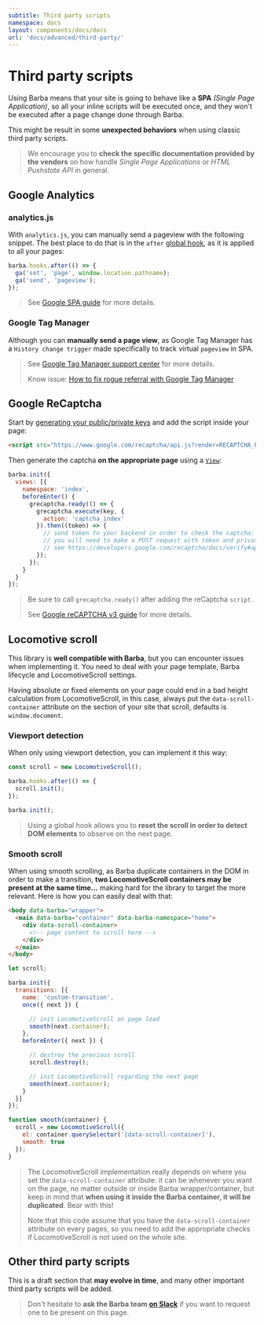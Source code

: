 ```yaml
---
subtitle: Third party scripts
namespace: docs
layout: components/docs/docs
url: 'docs/advanced/third-party/'
---
```


# Third party scripts

Using Barba means that your site is going to behave like a **SPA** *(Single Page Application)*, so all your inline scripts will be executed once, and they won't be executed after a page change done through Barba.

This might be result in some **unexpected behaviors** when using classic third party scripts.

> We encourage you to **check the specific documentation provided by the vendors** on how handle *Single Page Applications* or *HTML Pushstate API* in general.

## Google Analytics

### analytics.js

With `analytics.js`, you can manually send a pageview with the following snippet.
The best place to do that is in the `after` [global hook](/docs/advanced/hooks/#Global-hooks), as it is applied to all your pages:

```javascript
barba.hooks.after(() => {
  ga('set', 'page', window.location.pathname);
  ga('send', 'pageview');
});
```
> See [Google SPA guide](https://developers.google.com/analytics/devguides/collection/analyticsjs/single-page-applications) for more details.

### Google Tag Manager

Although you can **manually send a page view**, as Google Tag Manager has a `History change trigger` made specifically to track virtual `pageview` in SPA.

> See [Google Tag Manager support center](https://support.google.com/tagmanager/answer/7679322) for more details.
>
> Know issue: [How to fix rogue referral with Google Tag Manager](https://www.simoahava.com/gtm-tips/fix-rogue-referral-problem-single-page-sites/)

## Google ReCaptcha

Start by [generating your public/private keys](https://www.google.com/recaptcha/admin/create) and add the script inside your page:

```html
<script src="https://www.google.com/recaptcha/api.js?render=RECAPTCHA_PUBLIC_KEY"></script>
```

Then generate the captcha **on the appropriate page** using a [`View`](/docs/advanced/views/):

```javascript
barba.init({
  views: [{
    namespace: 'index',
    beforeEnter() {
      grecaptcha.ready(() => {
        grecaptcha.execute(key, {
          action: 'captcha_index'
        }).then((token) => {
          // send token to your backend in order to check the captcha:
          // you will need to make a POST request with token and private key
          // see https://developers.google.com/recaptcha/docs/verify#api_request
        });
      });
    }
  }
});
```

> Be sure to call `grecaptcha.ready()` after adding the reCaptcha `script`.
>
> See [Google reCAPTCHA v3 guide](https://developers.google.com/recaptcha/docs/v3) for more details.

## Locomotive scroll

This library is **well compatible with Barba**, but you can encounter issues when implementing it. You need to deal with your page template, Barba lifecycle and LocomotiveScroll settings.

Having absolute or fixed elements on your page could end in a bad height calculation from LocomotiveScroll, in this case, always put the `data-scroll-container` attribute on the section of your site that scroll, defaults is `window.document`.

### Viewport detection
When only using viewport detection, you can implement it this way:

```javascript
const scroll = new LocomotiveScroll();

barba.hooks.after(() => {
  scroll.init();
});

barba.init();
```

> Using a global hook allows you to **reset the scroll in order to detect DOM elements** to observe on the next page.

### Smooth scroll

When using smooth scrolling, as Barba duplicate containers in the DOM in order to make a transition, **two LocomotiveScroll containers may be present at the same time...** making hard for the library to target the more relevant. Here is how you can easily deal with that:

```html
<body data-barba="wrapper">
  <main data-barba="container" data-barba-namespace="home">
    <div data-scroll-container>
      <!-- page content to scroll here -->
    </div>
  </main>
</body>
```

```javascript
let scroll;

barba.init({
  transitions: [{
    name: 'custom-transition',
    once({ next }) {

      // init LocomotiveScroll on page load
      smooth(next.container);
    },
    beforeEnter({ next }) {

      // destroy the previous scroll
      scroll.destroy();

      // init LocomotiveScroll regarding the next page
      smooth(next.container);
    }
  }]
});

function smooth(container) {
  scroll = new LocomotiveScroll({
    el: container.querySelector('[data-scroll-container]'),
    smooth: true
  });
}
```

> The LocomotiveScroll implementation really depends on where you set the `data-scroll-container` attribute: it can be whenever you want on the page, no matter outside or inside Barba wrapper/container, but keep in mind that **when using it inside the Barba container, it will be duplicated**. Bear with this!
>
> Note that this code assume that you have the `data-scroll-container` attribute on every pages, so you need to add the appropriate checks if LocomotiveScroll is not used on the whole site.

## Other third party scripts

This is a draft section that **may evolve in time**, and many other important third party scripts will be added.

> Don't hesitate to **ask the Barba team [on Slack](https://barbajs.slack.com/)** if you want to request one to be present on this page.
